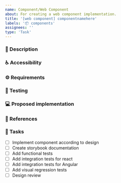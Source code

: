 ```yaml
---
name: Component/Web Component
about: For creating a web component implementation.
title: '[web component] componentnamehere'
labels: '📦 components'
assignees: ''
type: 'Task'
---
```


### 📝 Description
<!-- Detailed description of the component and a link to the design  -->

### ♿ Accessibility
<!-- List accessibility considerations such as ARIA attributes, focus handling, and color contrast -->

### ⚙️ Requirements
<!-- List technical requirements like responsive behaviour, animations, interactions, ... -->

### 🧪 Testing
<!-- Describe how the component should be tested -->

### 💻 Proposed implementation
<!-- If available, propose an implementation or hints that help with the implementation -->

### 🔗 References
<!-- If available reference to existing implementations in other Design Systems -->

### 📃 Tasks
<!-- Add any required tasks not listed, remove any unnecessary tasks -->
- [ ] Implement component according to design
- [ ] Create storybook documentation
- [ ] Add functional tests
- [ ] Add integration tests for react
- [ ] Add integration tests for Angular
- [ ] Add visual regression tests
- [ ] Design review
